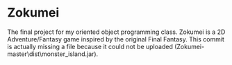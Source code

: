 # Zokumei
The final project for my oriented object programming class.
Zokumei is a 2D Adventure/Fantasy game inspired by the original Final Fantasy.
This commit is actually missing a file because it could not be uploaded (Zokumei-master\dist\monster_island.jar).
